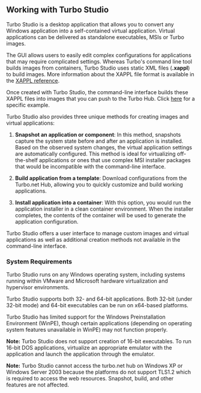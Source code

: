## Working with Turbo Studio

Turbo Studio is a desktop application that allows you to convert any Windows application into a self-contained virtual application. Virtual applications can be delivered as standalone executables, MSIs or Turbo images.

The GUI allows users to easily edit complex configurations for applications that may require complicated settings. Whereas Turbo's command line tool builds images from containers, Turbo Studio uses static XML files (**.xappl**) to build images. More information about the XAPPL file format is available in the [XAPPL reference](/docs/reference/xappl-configuration).

Once created with Turbo Studio, the command-line interface builds these XAPPL files into images that you can push to the Turbo Hub. Click [here](/docs/building/working-with-images) for a specific example.

Turbo Studio also provides three unique methods for creating images and virtual applications:

1. **Snapshot an application or component**: In this method, snapshots capture the system state before and after an application is installed. Based on the observed system changes, the virtual application settings are automatically configured. This method is ideal for virtualizing off-the-shelf applications or ones that use complex MSI installer packages that would be incompatible with the command-line interface.

2. **Build application from a template**: Download configurations from the Turbo.net Hub, allowing you to quickly customize and build working applications.

3. **Install application into a container**: With this option, you would run the application installer in a clean container environment. When the installer completes, the contents of the container will be used to generate the application configuration.

Turbo Studio offers a user interface to manage custom images and virtual applications as well as additional creation methods not available in the command-line interface.

<!--TODO: add a brief section on when you would want to use Turbo Studio vs. the CLI -->

### System Requirements

Turbo Studio runs on any Windows operating system, including systems running within VMware and Microsoft hardware virtualization and hypervisor environments.

Turbo Studio supports both 32- and 64-bit applications. Both 32-bit (under 32-bit mode) and 64-bit executables can be run on x64-based platforms.

Turbo Studio has limited support for the Windows Preinstallation Environment (WinPE), though certain applications (depending on operating system features unavailable in WinPE) may not function properly.

**Note:** Turbo Studio does not support creation of 16-bit executables. To run 16-bit DOS applications, virtualize an appropriate emulator with the application and launch the application through the emulator.

**Note:** Turbo Studio cannot access the turbo.net hub on Windows XP or Windows Server 2003 because the platforms do not support TLS1.2 which is required to access the web resources. Snapshot, build, and other features are not affected.
